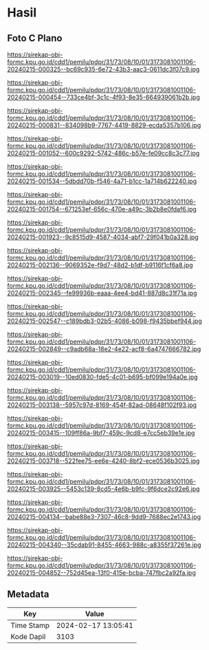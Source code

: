 # Hasil

## Foto C Plano

https://sirekap-obj-formc.kpu.go.id/cdd1/pemilu/pdpr/31/73/08/10/01/3173081001106-20240215-000325--bc69c935-6e72-43b3-aac3-0611dc3f07c9.jpg

https://sirekap-obj-formc.kpu.go.id/cdd1/pemilu/pdpr/31/73/08/10/01/3173081001106-20240215-000454--733ce4bf-3c1c-4f93-8e35-664939061b2b.jpg

https://sirekap-obj-formc.kpu.go.id/cdd1/pemilu/pdpr/31/73/08/10/01/3173081001106-20240215-000831--834098b9-7767-4419-8829-ecda5357b106.jpg

https://sirekap-obj-formc.kpu.go.id/cdd1/pemilu/pdpr/31/73/08/10/01/3173081001106-20240215-001052--600c9292-5742-486c-b57e-fe09cc8c3c77.jpg

https://sirekap-obj-formc.kpu.go.id/cdd1/pemilu/pdpr/31/73/08/10/01/3173081001106-20240215-001534--5dbdd70b-f546-4a71-b1cc-1a714b622240.jpg

https://sirekap-obj-formc.kpu.go.id/cdd1/pemilu/pdpr/31/73/08/10/01/3173081001106-20240215-001754--671253ef-656c-470e-a49c-3b2b8e0fdaf6.jpg

https://sirekap-obj-formc.kpu.go.id/cdd1/pemilu/pdpr/31/73/08/10/01/3173081001106-20240215-001923--9c8515d9-4587-4034-abf7-29f041b0a328.jpg

https://sirekap-obj-formc.kpu.go.id/cdd1/pemilu/pdpr/31/73/08/10/01/3173081001106-20240215-002136--9069352e-f9d7-48d2-b1df-b9116f1cf6a8.jpg

https://sirekap-obj-formc.kpu.go.id/cdd1/pemilu/pdpr/31/73/08/10/01/3173081001106-20240215-002345--fe99936b-eaaa-4ee4-bd41-887d8c31f71a.jpg

https://sirekap-obj-formc.kpu.go.id/cdd1/pemilu/pdpr/31/73/08/10/01/3173081001106-20240215-002547--c189bdb3-02b5-4086-b098-f9435bbef944.jpg

https://sirekap-obj-formc.kpu.go.id/cdd1/pemilu/pdpr/31/73/08/10/01/3173081001106-20240215-002849--c9adb68a-18e2-4e22-acf8-6a4747666782.jpg

https://sirekap-obj-formc.kpu.go.id/cdd1/pemilu/pdpr/31/73/08/10/01/3173081001106-20240215-003019--10ed0830-fde5-4c01-b695-bf099e194a0e.jpg

https://sirekap-obj-formc.kpu.go.id/cdd1/pemilu/pdpr/31/73/08/10/01/3173081001106-20240215-003138--5957c97d-8169-454f-82ad-08648f102f93.jpg

https://sirekap-obj-formc.kpu.go.id/cdd1/pemilu/pdpr/31/73/08/10/01/3173081001106-20240215-003415--109ff86a-9bf7-459c-9cd8-e7cc5eb39e1e.jpg

https://sirekap-obj-formc.kpu.go.id/cdd1/pemilu/pdpr/31/73/08/10/01/3173081001106-20240215-003718--522fee75-ee6e-4240-8bf2-ece0536b3025.jpg

https://sirekap-obj-formc.kpu.go.id/cdd1/pemilu/pdpr/31/73/08/10/01/3173081001106-20240215-003925--5453c139-8cd5-4e6b-b9fc-9f6dce2c92e6.jpg

https://sirekap-obj-formc.kpu.go.id/cdd1/pemilu/pdpr/31/73/08/10/01/3173081001106-20240215-004134--babe88e3-7307-46c8-9dd9-7688ec2e1743.jpg

https://sirekap-obj-formc.kpu.go.id/cdd1/pemilu/pdpr/31/73/08/10/01/3173081001106-20240215-004340--35cdab91-8455-4663-988c-a8355f37261e.jpg

https://sirekap-obj-formc.kpu.go.id/cdd1/pemilu/pdpr/31/73/08/10/01/3173081001106-20240215-004852--752d45ea-13f0-415e-bcba-747fbc2a92fa.jpg


## Metadata

| Key        | Value               |
| ---------- | ------------------- |
| Time Stamp | 2024-02-17 13:05:41 |
| Kode Dapil | 3103                |



